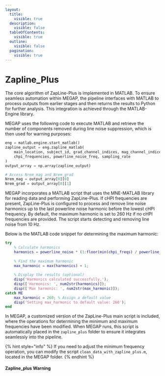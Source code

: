 ```yaml
---
layout:
  title:
    visible: true
  description:
    visible: false
  tableOfContents:
    visible: true
  outline:
    visible: false
  pagination:
    visible: true
---
```


# Zapline\_Plus

The core algorithm of ZapLine-Plus is implemented in MATLAB. To ensure seamless automation within MEGAP, the pipeline interfaces with MATLAB to process outputs from earlier stages and then returns the results to Python for further analysis. This integration is achieved through the MATLAB-Engine library.

MEGAP uses the following code to execute MATLAB and retrieve the number of components removed during line noise suppression, which is then used for warning purposes:

```python
eng = matlab.engine.start_matlab()
zapline_output = eng.zapline_matlab(
    main_location, subject_id, grad_channel_indices, mag_channel_indices, 
    chpi_frequencies, powerline_noise_freq, sampling_rate
)
output_array = np.array(zapline_output)

# Access Nrem_mag and Nrem_grad
Nrem_mag = output_array[0][0]
Nrem_grad = output_array[0][1]

```

MEGAP incorporates a MATLAB script that uses the MNE-MATLAB library for reading data and performing ZapLine-Plus. If cHPI frequencies are present, ZapLine-Plus is configured to process and remove line noise harmonics up to the last powerline noise harmonic before the lowest cHPI frequency. By default, the maximum harmonic is set to 260 Hz if no cHPI frequencies are provided. The script starts detecting and removing line noise from 10 Hz.

Below is the MATLAB code snippet for determining the maximum harmonic:

```matlab
try
    % Calculate harmonics
    harmonics = powerline_noise * (1:floor(min(chpi_freqs) / powerline_noise));
    
    % Find the maximum harmonic
    max_harmonic = max(harmonics) + 1;
    
    % Display the results (optional)
    disp('Harmonics calculated successfully.');
    disp(['Harmonics: ', num2str(harmonics)]);
    disp(['Max harmonic: ', num2str(max_harmonic)]);
catch ME
    max_harmonic = 260; % Assign a default value
    disp('Setting max_harmonic to default value: 260');
end

```

In MEGAP, a customized version of the ZapLine-Plus main script is included, where the operations for determining the minimum and maximum frequencies have been modified. When MEGAP runs, this script is automatically placed in the `zapline_plus` folder to ensure it integrates seamlessly into the pipeline.

{% hint style="info" %}
If you need to adjust the minimum frequency operation, you can modify the script `clean_data_with_zapline_plus.m`, located in the MEGAP folder.
{% endhint %}

#### Zapline\_plus Warning

